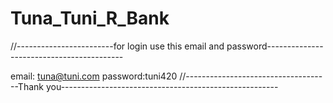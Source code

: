 # Tuna_Tuni_R_Bank

//------------------------for login use this email and password------------------------------------------

email: tuna@tuni.com
password:tuni420
//------------------------------------Thank you------------------------------------------------------
